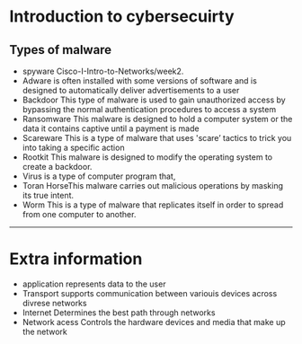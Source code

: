 # Introduction to cybersecuirty 

## Types of malware
- spyware Cisco-I-Intro-to-Networks/week2.
- Adware is often installed with some versions of software and is designed to automatically deliver advertisements to a user
- Backdoor This type of malware is used to gain unauthorized access by bypassing the normal authentication procedures to access a system
- Ransomware This malware is designed to hold a computer system or the data it contains captive until a payment is made
- Scareware This is a type of malware that uses 'scare’ tactics to trick you into taking a specific action
- Rootkit This malware is designed to modify the operating system to create a backdoor.
- Virus is a type of computer program that,
- Toran HorseThis malware carries out malicious operations by masking its true intent.
- Worm This is a type of malware that replicates itself in order to spread from one computer to another.
-----


# Extra information 
- application represents data to the user
- Transport supports communication between variouis devices across divrese networks
- Internet Determines the best path through networks
- Network acess Controls the hardware devices and media that make up the network

